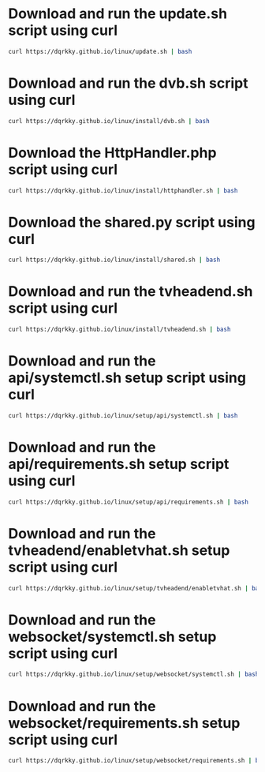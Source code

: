 # Download and run the update.sh script using curl
```bash
curl https://dqrkky.github.io/linux/update.sh | bash
```


# Download and run the dvb.sh script using curl
```bash
curl https://dqrkky.github.io/linux/install/dvb.sh | bash
```


# Download the HttpHandler.php script using curl
```bash
curl https://dqrkky.github.io/linux/install/httphandler.sh | bash
```


# Download the shared.py script using curl
```bash
curl https://dqrkky.github.io/linux/install/shared.sh | bash
```


# Download and run the tvheadend.sh script using curl
```bash
curl https://dqrkky.github.io/linux/install/tvheadend.sh | bash
```


# Download and run the api/systemctl.sh setup script using curl
```bash
curl https://dqrkky.github.io/linux/setup/api/systemctl.sh | bash
```
# Download and run the api/requirements.sh setup script using curl
```bash
curl https://dqrkky.github.io/linux/setup/api/requirements.sh | bash
```


# Download and run the tvheadend/enabletvhat.sh setup script using curl
```bash
curl https://dqrkky.github.io/linux/setup/tvheadend/enabletvhat.sh | bash
```


# Download and run the websocket/systemctl.sh setup script using curl
```bash
curl https://dqrkky.github.io/linux/setup/websocket/systemctl.sh | bash
```

# Download and run the websocket/requirements.sh setup script using curl
```bash
curl https://dqrkky.github.io/linux/setup/websocket/requirements.sh | bash
```
